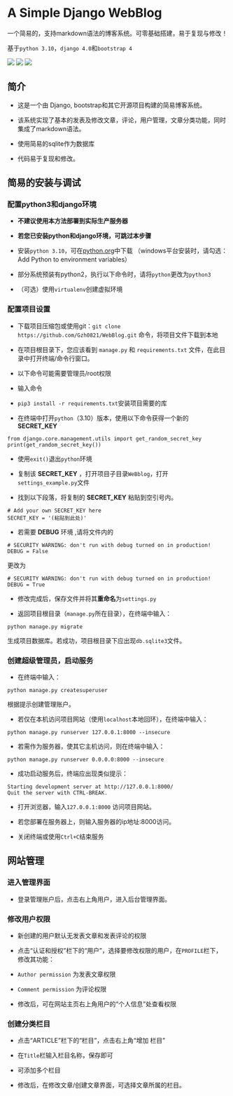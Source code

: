 # A Simple Django WebBlog

 一个简易的，支持markdown语法的博客系统。可零基础搭建，易于复现与修改！

基于`python 3.10`，`django 4.0`和`bootstrap 4`

![](https://img.shields.io/badge/author-Gaozih-%2366ccff)
![](https://img.shields.io/github/license/Gzh0821/WebBlog)
![](https://img.shields.io/github/stars/Gzh0821/WebBlog)


## 简介
- 这是一个由 Django, bootstrap和其它开源项目构建的简易博客系统。

- 该系统实现了基本的发表及修改文章，评论，用户管理，文章分类功能，同时集成了markdown语法。

- 使用简易的sqlite作为数据库

- 代码易于复现和修改。

## 简易的安装与调试
### 配置python3和django环境
- **不建议使用本方法部署到实际生产服务器**

- **若您已安装python和django环境，可跳过本步骤**
- 安装`python 3.10`，可在[python.org](https://www.python.org)中下载
（windows平台安装时，请勾选：Add Python to environment variables）

- 部分系统预装有python2，执行以下命令时，请将`python`更改为`python3`
- （可选）使用`virtualenv`创建虚拟环境

### 配置项目设置
- 下载项目压缩包或使用git：`git clone https://github.com/Gzh0821/WebBlog.git` 命令，将项目文件下载到本地

- 在项目根目录下，您应该看到 `manage.py` 和 `requirements.txt` 文件，在此目录中打开终端/命令行窗口。

- 以下命令可能需要管理员/root权限

- 输入命令
- `pip3 install -r requirements.txt`安装项目需要的库

- 在终端中打开`python`（3.10）版本，使用以下命令获得一个新的 __SECRET_KEY__ 
```python3
from django.core.management.utils import get_random_secret_key
print(get_random_secret_key())
```
- 使用`exit()`退出`python`环境
- 复制该 __SECRET_KEY__ ，打开项目子目录`WeBblog`，打开`settings_example.py`文件

- 找到以下段落，将复制的 __SECRET_KEY__ 粘贴到空引号内。
```
# Add your own SECRET_KEY here
SECRET_KEY = '(粘贴到此处)'
```

- 若需要 **DEBUG** 环境 ,请将文件内的 
```
# SECURITY WARNING: don't run with debug turned on in production!
DEBUG = False
```
  更改为
```
# SECURITY WARNING: don't run with debug turned on in production!
DEBUG = True
```

- 修改完成后，保存文件并将其**重命名**为`settings.py`

- 返回项目根目录（`manage.py`所在目录），在终端中输入：
```
python manage.py migrate
```
生成项目数据库。若成功，项目根目录下应出现`db.sqlite3`文件。
### 创建超级管理员，启动服务
- 在终端中输入：
```
python manage.py createsuperuser
```
根据提示创建管理账户。

- 若仅在本机访问项目网站（使用`localhost`本地回环），在终端中输入：
```
python manage.py runserver 127.0.0.1:8000 --insecure
```
- 若需作为服务器，使其它主机访问，则在终端中输入：
```
python manage.py runserver 0.0.0.0:8000 --insecure
```
- 成功启动服务后，终端应出现类似提示：
```
Starting development server at http://127.0.0.1:8000/
Quit the server with CTRL-BREAK.
```

- 打开浏览器，输入`127.0.0.1:8000` 访问项目网站。
- 若您部署在服务器上，则输入服务器的ip地址:8000访问。

- 关闭终端或使用`Ctrl+C`结束服务

## 网站管理
### 进入管理界面
- 登录管理账户后，点击右上角用户，进入后台管理界面。
### 修改用户权限
- 新创建的用户默认无发表文章和发表评论的权限

- 点击“认证和授权”栏下的“用户”，选择要修改权限的用户，在`PROFILE`栏下，修改其功能：

- `Author permission` 为发表文章权限

- `Comment permission` 为评论权限

- 修改后，可在网站主页右上角用户的“个人信息”处查看权限
### 创建分类栏目
- 点击“ARTICLE”栏下的“栏目”，点击右上角“增加 栏目”

- 在`Title`栏输入栏目名称，保存即可

- 可添加多个栏目

- 修改后，在修改文章/创建文章界面，可选择文章所属的栏目。

